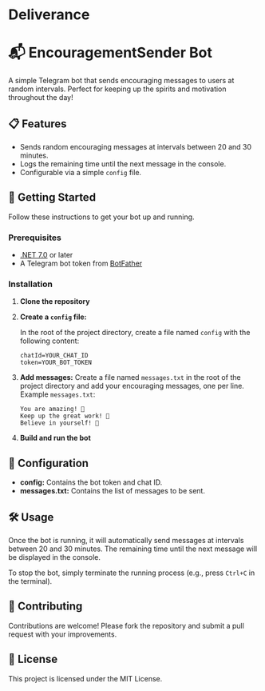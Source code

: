 # Deliverance
# 📬 EncouragementSender Bot
A simple Telegram bot that sends encouraging messages to users at random intervals. Perfect for keeping up the spirits and motivation throughout the day!

## 📋 Features

- Sends random encouraging messages at intervals between 20 and 30 minutes.
- Logs the remaining time until the next message in the console.
- Configurable via a simple `config` file.

## 🚀 Getting Started

Follow these instructions to get your bot up and running.

### Prerequisites

- [.NET 7.0](https://dotnet.microsoft.com/download/dotnet/7.0) or later
- A Telegram bot token from [BotFather](https://core.telegram.org/bots#botfather)

### Installation

1. **Clone the repository**
2. **Create a `config` file:**

    In the root of the project directory, create a file named `config` with the following content:
    ```
    chatId=YOUR_CHAT_ID
    token=YOUR_BOT_TOKEN
    ```
3. **Add messages:**
    Create a file named `messages.txt` in the root of the project directory and add your encouraging messages, one per line.
    Example `messages.txt`:
    ```
    You are amazing! 🌟
    Keep up the great work! 💪
    Believe in yourself! 🚀
    ```
4. **Build and run the bot**  
## 📜 Configuration

- **config:** Contains the bot token and chat ID.
- **messages.txt:** Contains the list of messages to be sent.

## 🛠️ Usage

Once the bot is running, it will automatically send messages at intervals between 20 and 30 minutes. The remaining time until the next message will be displayed in the console.

To stop the bot, simply terminate the running process (e.g., press `Ctrl+C` in the terminal).

## 🤝 Contributing

Contributions are welcome! Please fork the repository and submit a pull request with your improvements.  

## 📄 License
This project is licensed under the MIT License.
